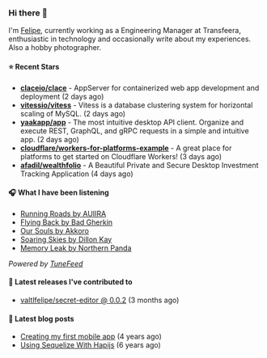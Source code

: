 ### Hi there 👋

I'm [Felipe](https://felipevm.com), currently working as a Engineering Manager at Transfeera, enthusiastic in technology and occasionally write about my experiences. Also a hobby photographer.

#### ⭐ Recent Stars
- **[claceio/clace](https://github.com/claceio/clace)** - AppServer for containerized web app development and deployment (2 days ago)
- **[vitessio/vitess](https://github.com/vitessio/vitess)** - Vitess is a database clustering system for horizontal scaling of MySQL. (2 days ago)
- **[yaakapp/app](https://github.com/yaakapp/app)** - The most intuitive desktop API client. Organize and execute REST, GraphQL, and gRPC requests in a simple and intuitive app. (2 days ago)
- **[cloudflare/workers-for-platforms-example](https://github.com/cloudflare/workers-for-platforms-example)** - A great place for platforms to get started on Cloudflare Workers! (3 days ago)
- **[afadil/wealthfolio](https://github.com/afadil/wealthfolio)** - A Beautiful Private and Secure Desktop Investment Tracking Application (4 days ago)

#### 🎧 What I have been listening
- [Running Roads by AUIIRA](https://open.spotify.com/track/1gQQk1XUWePlcnv818bGmH)
- [Flying Back by Bad Gherkin](https://open.spotify.com/track/0qstgwsVm3X1bP5hrvBwrr)
- [Our Souls by Akkoro](https://open.spotify.com/track/39Vs81BU8jVEH0oMbadYFa)
- [Soaring Skies by Dillon Kay](https://open.spotify.com/track/6BYqDQYn9ZkXsEior0XqzL)
- [Memory Leak by Northern Panda](https://open.spotify.com/track/3BGAZcY5SpJUMoZ8E10Kmy)

_Powered by [TuneFeed](https://tunefeed.app?ref=valtlfelipe-gh-profile)_ 

#### 🚀 Latest releases I've contributed to


- [valtlfelipe/secret-editor @ 0.0.2](https://github.com/valtlfelipe/secret-editor/releases/tag/0.0.2) (3 months ago)

#### 📄 Latest blog posts
- [Creating my first mobile app](https://felipevm.com/posts/creating-my-first-mobile-app/) (4 years ago)
- [Using Sequelize With Hapijs](https://felipevm.com/posts/using-sequelize-with-hapijs/) (6 years ago)
